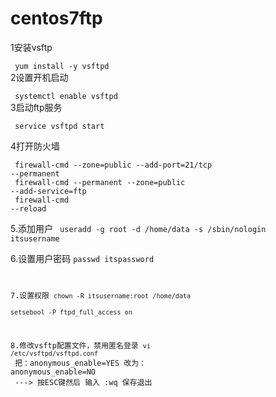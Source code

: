 # centos7ftp
  1安装vsftp

 <code> yum install -y vsftpd</code><br/>
  2设置开机启动

  <code> systemctl enable vsftpd</code><br/>
  3启动ftp服务

  <code> service vsftpd start</code><br/>
 
 4打开防火墙

 <code> firewall-cmd --zone=public --add-port=21/tcp --permanent</code><br/>
<code>  firewall-cmd --permanent --zone=public --add-service=ftp</code><br/>
 <code> firewall-cmd --reload</code><br/>
 
5.添加用户
<code> useradd -g root -d /home/data -s /sbin/nologin itsusername</code><br/>

6.设置用户密码
<code>passwd  itspassword

7.设置权限
<code>chown -R itsusername:root /home/data</code><br/>
<code>setsebool -P ftpd_full_access on</code><br/>

8.修改vsftp配置文件，禁用匿名登录
<code>vi /etc/vsftpd/vsftpd.conf</code><br/>
把：anonymous_enable=YES 改为： anonymous_enable=NO<br>
---> 按ESC键然后 输入  :wq  保存退出
